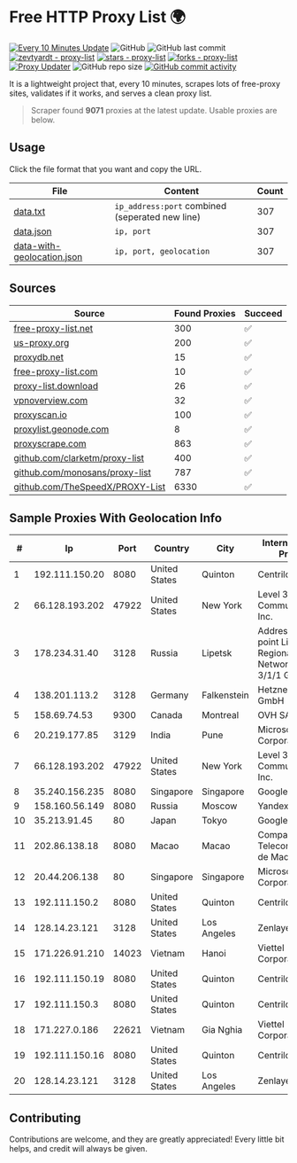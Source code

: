 
# Free HTTP Proxy List 🌍

[![Every 10 Minutes Update](https://github.com/mertguvencli/http-proxy-list/actions/workflows/main.yml/badge.svg?branch=main)](https://github.com/mertguvencli/http-proxy-list/actions/workflows/main.yml)
![GitHub](https://img.shields.io/github/license/mertguvencli/http-proxy-list)
![GitHub last commit](https://img.shields.io/github/last-commit/mertguvencli/http-proxy-list)
[![zevtyardt - proxy-list](https://img.shields.io/static/v1?label=zevtyardt&message=proxy-list&color=blue&logo=github)](https://github.com/zevtyardt/proxy-list "Go to GitHub repo")
[![stars - proxy-list](https://img.shields.io/github/stars/zevtyardt/proxy-list?style=social)](https://github.com/zevtyardt/proxy-list)
[![forks - proxy-list](https://img.shields.io/github/forks/zevtyardt/proxy-list?style=social)](https://github.com/zevtyardt/proxy-list)
[![Proxy Updater](https://github.com/zevtyardt/proxy-list/workflows/Proxy%20Updater/badge.svg)](https://github.com/zevtyardt/proxy-list/actions?query=workflow:"Proxy+Updater")
![GitHub repo size](https://img.shields.io/github/repo-size/zevtyardt/proxy-list)
[![GitHub commit activity](https://img.shields.io/github/commit-activity/m/zevtyardt/proxy-list?logo=commits)](https://github.com/zevtyardt/proxy-list/commits/main)

It is a lightweight project that, every 10 minutes, scrapes lots of free-proxy sites, validates if it works, and serves a clean proxy list.

> Scraper found **9071** proxies at the latest update. Usable proxies are below.

## Usage

Click the file format that you want and copy the URL.

|File|Content|Count|
|----|-------|-----|
|[data.txt](https://raw.githubusercontent.com/mertguvencli/http-proxy-list/main/proxy-list/data.txt)|`ip_address:port` combined (seperated new line)|307|
|[data.json](https://raw.githubusercontent.com/mertguvencli/http-proxy-list/main/proxy-list/data.json)|`ip, port`|307|
|[data-with-geolocation.json](https://raw.githubusercontent.com/mertguvencli/http-proxy-list/main/proxy-list/data-with-geolocation.json)|`ip, port, geolocation`|307|

## Sources

|Source|Found Proxies|Succeed|
|------|-------------|-------|
|[free-proxy-list.net](https://free-proxy-list.net)|300|✅|
|[us-proxy.org](https://www.us-proxy.org)|200|✅|
|[proxydb.net](http://proxydb.net)|15|✅|
|[free-proxy-list.com](https://free-proxy-list.com/?page=&port=&type%5B%5D=http&type%5B%5D=https&up_time=0&search=Search)|10|✅|
|[proxy-list.download](https://www.proxy-list.download/HTTP)|26|✅|
|[vpnoverview.com](https://vpnoverview.com/privacy/anonymous-browsing/free-proxy-servers)|32|✅|
|[proxyscan.io](https://www.proxyscan.io)|100|✅|
|[proxylist.geonode.com](https://proxylist.geonode.com/api/proxy-list?limit=300&page=1&sort_by=lastChecked&sort_type=desc&protocols=http,https)|8|✅|
|[proxyscrape.com](https://api.proxyscrape.com/v2/?request=displayproxies&protocol=http&timeout=10000&country=all&ssl=all&anonymity=all)|863|✅|
|[github.com/clarketm/proxy-list](https://raw.githubusercontent.com/clarketm/proxy-list/master/proxy-list-raw.txt)|400|✅|
|[github.com/monosans/proxy-list](https://raw.githubusercontent.com/monosans/proxy-list/main/proxies/http.txt)|787|✅|
|[github.com/TheSpeedX/PROXY-List](https://raw.githubusercontent.com/TheSpeedX/PROXY-List/master/http.txt)|6330|✅|


## Sample Proxies With Geolocation Info

|#|Ip|Port|Country|City|Internet Service Provider|
|-|--|----|-------|----|-------------------------|
|1|192.111.150.20|8080|United States|Quinton|Centrilogic|
|2|66.128.193.202|47922|United States|New York|Level 3 Communications, Inc.|
|3|178.234.31.40|3128|Russia|Lipetsk|Address point-to-point Lipetsk Regional Public Network BBN-3/1/1 General|
|4|138.201.113.2|3128|Germany|Falkenstein|Hetzner Online GmbH|
|5|158.69.74.53|9300|Canada|Montreal|OVH SAS|
|6|20.219.177.85|3129|India|Pune|Microsoft Corporation|
|7|66.128.193.202|47922|United States|New York|Level 3 Communications, Inc.|
|8|35.240.156.235|8080|Singapore|Singapore|Google LLC|
|9|158.160.56.149|8080|Russia|Moscow|Yandex.Cloud LLC|
|10|35.213.91.45|80|Japan|Tokyo|Google LLC|
|11|202.86.138.18|8080|Macao|Macao|Companhia de Telecomunicacoes de Macau|
|12|20.44.206.138|80|Singapore|Singapore|Microsoft Corporation|
|13|192.111.150.2|8080|United States|Quinton|Centrilogic|
|14|128.14.23.121|3128|United States|Los Angeles|Zenlayer Inc|
|15|171.226.91.210|14023|Vietnam|Hanoi|Viettel Corporation|
|16|192.111.150.19|8080|United States|Quinton|Centrilogic|
|17|192.111.150.3|8080|United States|Quinton|Centrilogic|
|18|171.227.0.186|22621|Vietnam|Gia Nghia|Viettel Corporation|
|19|192.111.150.16|8080|United States|Quinton|Centrilogic|
|20|128.14.23.121|3128|United States|Los Angeles|Zenlayer Inc|



## Contributing

Contributions are welcome, and they are greatly appreciated! Every
little bit helps, and credit will always be given.

